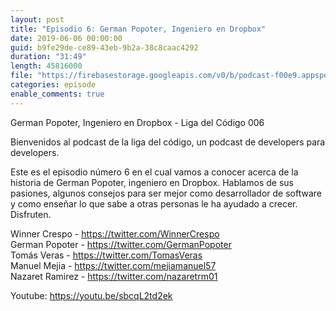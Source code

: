 ```yaml
---
layout: post
title: "Episodio 6: German Popoter, Ingeniero en Dropbox"
date: 2019-06-06 00:00:00
guid: b9fe29de-ce89-43eb-9b2a-38c8caac4292
duration: "31:49"
length: 45816000
file: "https://firebasestorage.googleapis.com/v0/b/podcast-f00e9.appspot.com/o/2019-06-06-german-popoter-ingeniero-en-dropbox.mp3?alt=media&amp;token=1aeb9d83-b582-4491-b9de-15fb65f18025"
categories: episode
enable_comments: true
---
```


German Popoter, Ingeniero en Dropbox - Liga del Código 006

Bienvenidos al podcast de la liga del código, un podcast de developers para developers.

Este es el episodio número 6 en el cual vamos a conocer acerca de la historia de German Popoter, ingeniero en Dropbox. Hablamos de sus pasiones, algunos consejos para ser mejor como desarrollador de software y como enseñar lo que sabe a otras personas le ha ayudado a crecer. Disfruten.

Winner Crespo - https://twitter.com/WinnerCrespo
<br/>German Popoter - https://twitter.com/GermanPopoter
<br/>Tomás Veras - https://twitter.com/TomasVeras
<br/>Manuel Mejia - https://twitter.com/mejiamanuel57
<br/>Nazaret Ramirez - https://twitter.com/nazaretrm01

Youtube: https://youtu.be/sbcqL2td2ek
